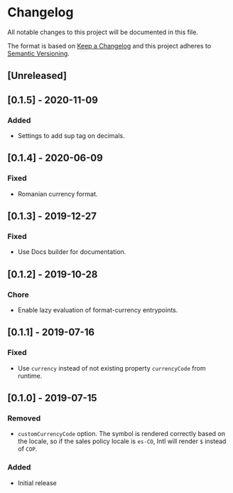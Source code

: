 # Changelog

All notable changes to this project will be documented in this file.

The format is based on [Keep a Changelog](http://keepachangelog.com/en/1.0.0/)
and this project adheres to [Semantic Versioning](http://semver.org/spec/v2.0.0.html).

## [Unreleased]

## [0.1.5] - 2020-11-09
### Added
- Settings to add sup tag on decimals.

## [0.1.4] - 2020-06-09
### Fixed
- Romanian currency format.

## [0.1.3] - 2019-12-27
### Fixed
- Use Docs builder for documentation.

## [0.1.2] - 2019-10-28
### Chore
- Enable lazy evaluation of format-currency entrypoints.

## [0.1.1] - 2019-07-16

### Fixed

- Use `currency` instead of not existing property `currencyCode` from runtime.

## [0.1.0] - 2019-07-15

### Removed

- `customCurrencyCode` option. The symbol is rendered correctly based on the locale, so if the sales policy locale is `es-CO`, Intl will render `$` instead of `COP`.

### Added

- Initial release
